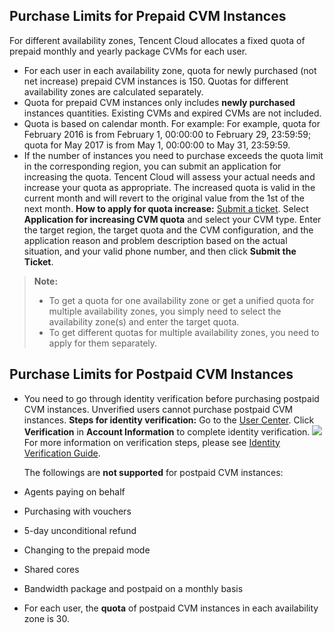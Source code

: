 ## Purchase Limits for Prepaid CVM Instances


For different availability zones, Tencent Cloud allocates a fixed quota of prepaid monthly and yearly package CVMs for each user. 
-  For each user in each availability zone, quota for newly purchased (not net increase) prepaid CVM instances is 150. Quotas for different availability zones are calculated separately.
-  Quota for prepaid CVM instances only includes **newly purchased** instances quantities. Existing CVMs and expired CVMs are not included.
-  Quota is based on calendar month.
For example:
	For example, quota for February 2016 is from February 1, 00:00:00 to February 29, 23:59:59; quota for May 2017 is from May 1, 00:00:00 to May 31, 23:59:59.
- If the number of instances you need to purchase exceeds the quota limit in the corresponding region, you can submit an application for increasing the quota. Tencent Cloud will assess your actual needs and increase your quota as appropriate. The increased quota is valid in the current month and will revert to the original value from the 1st of the next month. 
**How to apply for quota increase:**
[Submit a ticket](https://console.cloud.tencent.com/workorder/category/create?level1_id=6&level2_id=7&source=0). Select **Application for increasing CVM quota** and select your CVM type. Enter the target region, the target quota and the CVM configuration, and the application reason and problem description based on the actual situation, and your valid phone number, and then click **Submit the Ticket**.
>**Note:**
> - To get a quota for one availability zone or get a unified quota for multiple availability zones, you simply need to select the availability zone(s) and enter the target quota.
> - To get different quotas for multiple availability zones, you need to apply for them separately. 

## Purchase Limits for Postpaid CVM Instances
- You need to go through identity verification before purchasing postpaid CVM instances. Unverified users cannot purchase postpaid CVM instances.
  **Steps for identity verification:**
  Go to the [User Center](https://console.cloud.tencent.com/developer). Click **Verification** in **Account Information** to complete identity verification.
  ![](https://main.qcloudimg.com/raw/5cd828fc5980561043e4052e70491dc7.png)For more information on verification steps, please see [Identity Verification Guide](https://cloud.tencent.com/document/product/378/3629).

  The followings are **not supported** for postpaid CVM instances:

 - Agents paying on behalf

 - Purchasing with vouchers

 - 5-day unconditional refund

 - Changing to the prepaid mode

 - Shared cores

 - Bandwidth package and postpaid on a monthly basis

-  For each user, the **quota** of postpaid CVM instances in each availability zone is 30. 

